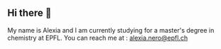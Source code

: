 ## Hi there 👋

My name is Alexia and I am currently studying for a master's degree in chemistry at EPFL. You can reach me at : alexia.nero@epfl.ch
